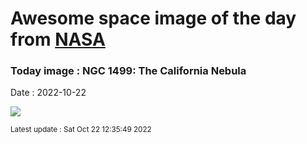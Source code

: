 
# Awesome space image of the day from [NASA](https://api.nasa.gov/)

### Today image : NGC 1499: The California Nebula
Date : 2022-10-22

![](https://apod.nasa.gov/apod/image/2210/20221011NGC1499CaliforniaNebula1024.jpg)

<small>Latest update : Sat Oct 22 12:35:49 2022</small>
        